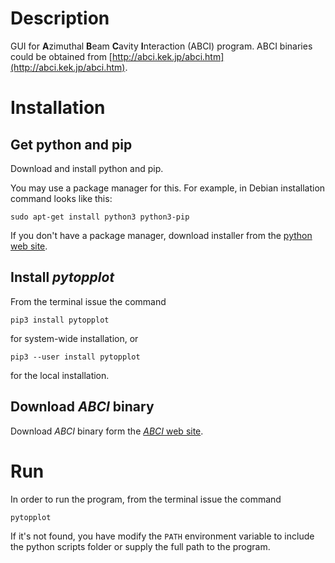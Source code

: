 # Description

GUI for **A**zimuthal **B**eam **C**avity **I**nteraction (ABCI) program. ABCI binaries could be obtained from [http://abci.kek.jp/abci.htm](http://abci.kek.jp/abci.htm).

# Installation

## Get python and pip

Download and install python and pip.

You may use a package manager for this. For example, in Debian installation command looks like this:

`sudo apt-get install python3 python3-pip`

If you don't have a package manager, download installer from the [python web site](https://www.python.org/downloads/).

## Install *pytopplot*

From the terminal issue the command

`pip3 install pytopplot`

for system-wide installation, or

`pip3 --user install pytopplot`

for the local installation.

## Download *ABCI* binary

Download *ABCI* binary form the [*ABCI* web site](http://abci.kek.jp/abci.htm).

# Run

In order to run the program, from the terminal issue the command

`pytopplot`

If it's not found, you have modify the `PATH` environment variable to include the python scripts folder or supply the full path to the program.
